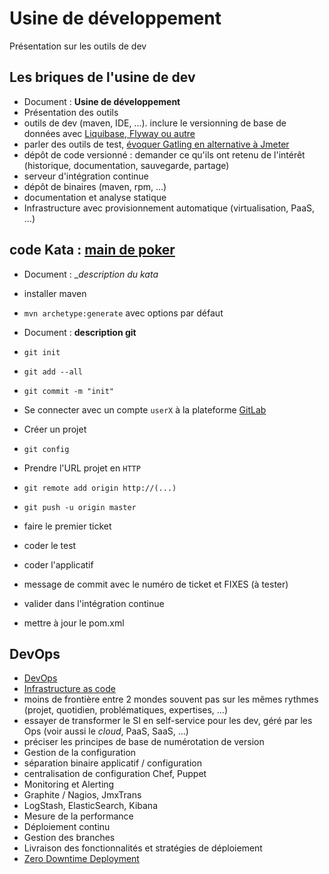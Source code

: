 Usine de développement
==================

Présentation sur les outils de dev


## Les briques de l'usine de dev

* Document : __Usine de développement__
* Présentation des outils 
 * outils de dev (maven, IDE, ...). inclure le versionning de base de données avec [Liquibase, Flyway ou autre](http://flywaydb.org/#features)
 * parler des outils de test, [évoquer Gatling en alternative à Jmeter](http://blog.xebia.fr/2013/07/11/gatling-ou-comment-ecrouler-un-serveur-alternative-a-jmeter/)
 * dépôt de code versionné : demander ce qu'ils ont retenu de l'intérêt (historique, documentation, sauvegarde, partage)
 * serveur d'intégration continue
 * dépôt de binaires (maven, rpm, ...)
 * documentation et analyse statique
 * Infrastructure avec provisionnement automatique (virtualisation, PaaS, ...)

## code Kata : [main de poker](http://codingdojo.org/cgi-bin/wiki.pl?KataPokerHands)


* Document : __description du kata_ 
* installer maven
* `mvn archetype:generate` avec options par défaut

* Document : __description git__
* `git init`
* `git add --all`
* `git commit -m "init"`
* Se connecter avec un compte `userX` à la plateforme [GitLab](http://gitlab.org/)
* Créer un projet
* `git config`
* Prendre l'URL projet en `HTTP`
* `git remote add origin http://(...)`
* `git push -u origin master`

* faire le premier ticket
* coder le test
* coder l'applicatif
* message de commit avec le numéro de ticket et FIXES (à tester)
* valider dans l'intégration continue


* mettre à jour le pom.xml

## DevOps

* [DevOps](http://techtrends.xebia.fr/#tabs-2)
 * [Infrastructure as code](http://blog.octo.com/et-si-devops-nous-emmenait-vers-tdi-test-driven-infrastructure/)
 * moins de frontière entre 2 mondes souvent pas sur les mêmes rythmes (projet, quotidien, problématiques, expertises, ...)
 * essayer de transformer le SI en self-service pour les dev, géré par les Ops (voir aussi le _cloud_, PaaS, SaaS, ...)
* préciser les principes de base de numérotation de version
* Gestion de la configuration
 * séparation binaire applicatif / configuration
 * centralisation de configuration Chef, Puppet
* Monitoring et Alerting
 * Graphite / Nagios, JmxTrans
 * LogStash, ElasticSearch, Kibana
 * Mesure de la performance
* Déploiement continu
 * Gestion des branches
 * Livraison des fonctionnalités et stratégies de déploiement
 * [Zero Downtime Deployment](http://blog.octo.com/zero-downtime-deployment/)

